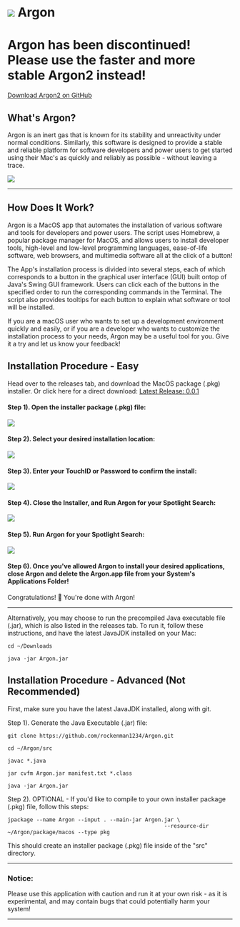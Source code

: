 ![](https://github.com/rockenman1234/Argon/blob/main/argon.iconset/icon_128x128.png?raw=true) Argon
==========


# Argon has been discontinued! Please use the faster and more stable Argon2 instead!
<a href="https://github.com/rockenman1234/Argon2" title="Argon 2">Download Argon2 on GitHub</a>


## What's Argon?
Argon is an inert gas that is known for its stability and unreactivity under normal conditions. Similarly, this software is designed to provide a stable and reliable platform for software developers and power users to get started using their Mac's as quickly and reliably as possible - without leaving a trace. 

![](https://github.com/rockenman1234/Argon/blob/main/Screenshots/main1.png?raw=true)
***

## How Does It Work?
Argon is a MacOS app that automates the installation of various software and tools for developers and power users. The script uses Homebrew, a popular package manager for MacOS, and allows users to install developer tools, high-level and low-level programming languages, ease-of-life software, web browsers, and multimedia software all at the click of a button!

The App's installation process is divided into several steps, each of which corresponds to a button in the graphical user interface (GUI) built ontop of Java's Swing GUI framework. Users can click each of the buttons in the specified order to run the corresponding commands in the Terminal. The script also provides tooltips for each button to explain what software or tool will be installed.

If you are a macOS user who wants to set up a development environment quickly and easily, or if you are a developer who wants to customize the installation process to your needs, Argon may be a useful tool for you. Give it a try and let us know your feedback!

## Installation Procedure - Easy
Head over to the releases tab, and download the MacOS package (.pkg) installer. Or click here for a direct download: 
<a href="https://github.com/rockenman1234/Argon/releases/download/v0.0.1/Argon-1.0.pkg" title="Download Argon">Latest Release: 0.0.1</a>

#### Step 1). Open the installer package (.pkg) file:
![](https://raw.githubusercontent.com/rockenman1234/Argon/main/Screenshots/install1.png)

#### Step 2). Select your desired installation location:
![](https://raw.githubusercontent.com/rockenman1234/Argon/main/Screenshots/install2.png)

#### Step 3). Enter your TouchID or Password to confirm the install:
![](https://raw.githubusercontent.com/rockenman1234/Argon/main/Screenshots/install3.png)

#### Step 4). Close the Installer, and Run Argon for your Spotlight Search:
![](https://raw.githubusercontent.com/rockenman1234/Argon/main/Screenshots/install4.png)

#### Step 5). Run Argon for your Spotlight Search:
![](https://github.com/rockenman1234/Argon/blob/main/Screenshots/main1.png?raw=true)

#### Step 6). Once you've allowed Argon to install your desired applications, close Argon and delete the Argon.app file from your System's Applications Folder! 

Congratulations! 🎉 
You're done with Argon!

*** 
Alternatively, you may choose to run the precompiled Java executable file (.jar), which is also listed in the releases tab. To run it, follow these instructions, and have the latest JavaJDK installed on your Mac:

```
cd ~/Downloads

java -jar Argon.jar
```


## Installation Procedure - Advanced (Not Recommended)

First, make sure you have the latest JavaJDK installed, along with git.

Step 1). Generate the Java Executable (.jar) file:
```
git clone https://github.com/rockenman1234/Argon.git

cd ~/Argon/src

javac *.java

jar cvfm Argon.jar manifest.txt *.class

java -jar Argon.jar
```

Step 2). OPTIONAL - If you'd like to compile to your own installer package (.pkg) file, follow this steps:
```
jpackage --name Argon --input . --main-jar Argon.jar \
                                                 --resource-dir ~/Argon/package/macos --type pkg
```
 This should create an installer package (.pkg) file inside of the "src" directory. 
 
 ***

### Notice:
Please use this application with caution and run it at your own risk - as it is experimental, and may contain bugs that could potentially harm your system!
***
